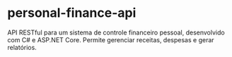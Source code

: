 # personal-finance-api
API RESTful para um sistema de controle financeiro pessoal, desenvolvido com C# e ASP.NET Core. Permite gerenciar receitas, despesas e gerar relatórios.
